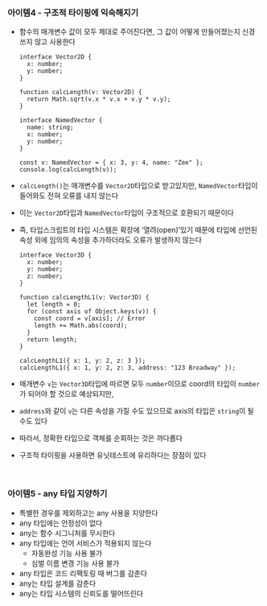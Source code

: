 ### 아이템4 - 구조적 타이핑에 익숙해지기

- 함수의 매개변수 값이 모두 제대로 주어진다면, 그 값이 어떻게 만들어졌는지 신경쓰지 않고 사용한다

  ```tsx
  interface Vector2D {
    x: number;
    y: number;
  }

  function calcLength(v: Vector2D) {
    return Math.sqrt(v.x * v.x + v.y * v.y);
  }

  interface NamedVector {
    name: string;
    x: number;
    y: number;
  }

  const v: NamedVector = { x: 3, y: 4, name: "Zee" };
  console.log(calcLength(v));
  ```

- `calcLength()`는 매개변수를 `Vector2D`타입으로 받고있지만, `NamedVector`타입이 들어와도 전혀 오류를 내지 않는다
- 이는 `Vector2D`타입과 `NamedVector`타입이 구조적으로 호환되기 때문이다
- 즉, 타입스크립트의 타입 시스템은 확장에 ‘열려(open)’있기 때문에 타입에 선언된 속성 외에 임의의 속성을 추가하더라도 오류가 발생하지 않는다

  ```tsx
  interface Vector3D {
    x: number;
    y: number;
    z: number;
  }

  function calcLengthL1(v: Vector3D) {
    let length = 0;
    for (const axis of Object.keys(v)) {
      const coord = v[axis]; // Error
      length += Math.abs(coord);
    }
    return length;
  }

  calcLengthL1({ x: 1, y: 2, z: 3 });
  calcLengthL1({ x: 1, y: 2, z: 3, address: "123 Broadway" });
  ```

- 매개변수 `v`는 `Vector3D`타입에 따르면 모두 `number`이므로 coord의 타입이 `number`가 되어야 할 것으로 예상되지만,
- `address`와 같이 `v`는 다른 속성을 가질 수도 있으므로 axis의 타입은 `string`이 될 수도 있다
- 따라서, 정확한 타입으로 객체를 순회하는 것은 까다롭다
- 구조적 타이핑을 사용하면 유닛테스트에 유리하다는 장점이 있다

<br/>

### 아이템5 - any 타입 지양하기

- 특별한 경우를 제외하고는 any 사용을 지양한다
- any 타입에는 안정성이 없다
- any는 함수 시그니처를 무시한다
- any 타입에는 언어 서비스가 적용되지 않는다
  - 자동완성 기능 사용 불가
  - 심벌 이름 변경 기능 사용 불가
- any 타입은 코드 리팩토링 때 버그를 감춘다
- any는 타입 설계를 감춘다
- any는 타입 시스템의 신뢰도를 떨어뜨린다
